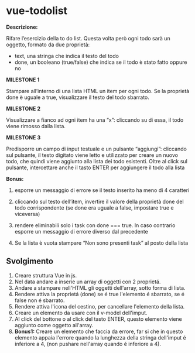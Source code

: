 vue-todolist
===
**Descrizione:**

Rifare l’esercizio della to do list.
Questa volta però ogni todo sarà un oggetto, formato da due proprietà:
- text, una stringa che indica il testo del todo
- done, un booleano (true/false) che indica se il todo è stato fatto oppure no

**MILESTONE 1**

Stampare all’interno di una lista HTML un item per ogni todo.
Se la proprietà done è uguale a true, visualizzare il testo del todo sbarrato.

**MILESTONE 2**

Visualizzare a fianco ad ogni item ha una “x”: cliccando su di essa, il todo viene rimosso dalla lista.

**MILESTONE 3**

Predisporre un campo di input testuale e un pulsante “aggiungi”: cliccando sul pulsante, il testo digitato viene letto e utilizzato per creare un nuovo todo, che quindi viene aggiunto alla lista dei todo esistenti.
Oltre al click sul pulsante, intercettare anche il tasto ENTER per aggiungere il todo alla lista

**Bonus:**

1. esporre un messaggio di errore se il testo inserito ha meno di 4 caratteri

2. cliccando sul testo dell’item, invertire il valore della proprietà done del todo corrispondente (se done era uguale a false, impostare true e viceversa)

3. rendere eliminabili solo i task con done === true. In caso contrario esporre un messaggio di errore diverso dal precedente

4. Se la lista è vuota stampare “Non sono presenti task” al posto della lista

## Svolgimento

1. Creare struttura Vue in js.
2. Nel data andare a inserie un array di oggetti con 2 proprietá.
3. Andare a stampare nell'HTML gli oggetti dell'array, sotto forma di lista.
4. Rendere attiva la proprietá (done) se é true l'elemento é sbarrato, se é false non é sbarrato.
5. Rendere attiva l'icona del cestino, per cancellare l'elemento della lista.
6. Creare un elemento da usare con il v-model dell'imput.
7. Al click del bottone o al click del tasto ENTER, questo elemento viene aggiunto come oggetto all'array.
8. **Bonus1:** Creare un elemento che faccia da errore, far si che in questo elemento appaia l'errore quando la lunghezza della stringa dell'imput é inferiore a 4, (non pushare nell'array quando é inferiore a 4).
